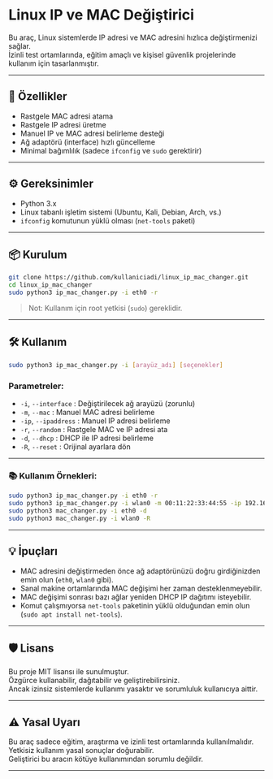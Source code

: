 # Linux IP ve MAC Değiştirici

Bu araç, Linux sistemlerde IP adresi ve MAC adresini hızlıca değiştirmenizi sağlar.  
İzinli test ortamlarında, eğitim amaçlı ve kişisel güvenlik projelerinde kullanım için tasarlanmıştır.

---

## 🚀 Özellikler
- Rastgele MAC adresi atama
- Rastgele IP adresi üretme
- Manuel IP ve MAC adresi belirleme desteği
- Ağ adaptörü (interface) hızlı güncelleme
- Minimal bağımlılık (sadece `ifconfig` ve `sudo` gerektirir)

---

## ⚙️ Gereksinimler
- Python 3.x
- Linux tabanlı işletim sistemi (Ubuntu, Kali, Debian, Arch, vs.)
- `ifconfig` komutunun yüklü olması (`net-tools` paketi)

---

## 📦 Kurulum

```bash
git clone https://github.com/kullaniciadi/linux_ip_mac_changer.git
cd linux_ip_mac_changer
sudo python3 ip_mac_changer.py -i eth0 -r
```

> Not: Kullanım için root yetkisi (`sudo`) gereklidir.

---

## 🛠️ Kullanım

```bash
sudo python3 ip_mac_changer.py -i [arayüz_adı] [seçenekler]
```

### Parametreler:
- `-i`, `--interface` : Değiştirilecek ağ arayüzü (zorunlu)
- `-m`, `--mac` : Manuel MAC adresi belirleme
- `-ip`, `--ipaddress` : Manuel IP adresi belirleme
- `-r`, `--random` : Rastgele MAC ve IP adresi ata
- `-d`, `--dhcp` : DHCP ile IP adresi belirleme
-  `-R`, `--reset` : Orijinal ayarlara dön
---

### 📚 Kullanım Örnekleri:

```bash
sudo python3 ip_mac_changer.py -i eth0 -r
sudo python3 ip_mac_changer.py -i wlan0 -m 00:11:22:33:44:55 -ip 192.168.1.66
sudo python3 mac_changer.py -i eth0 -d
sudo python3 mac_changer.py -i wlan0 -R
```

---

## 💡 İpuçları
- MAC adresini değiştirmeden önce ağ adaptörünüzü doğru girdiğinizden emin olun (`eth0`, `wlan0` gibi).
- Sanal makine ortamlarında MAC değişimi her zaman desteklenmeyebilir.
- MAC değişimi sonrası bazı ağlar yeniden DHCP IP dağıtımı isteyebilir.
- Komut çalışmıyorsa `net-tools` paketinin yüklü olduğundan emin olun (`sudo apt install net-tools`).

---

## 🛡️ Lisans

Bu proje MIT lisansı ile sunulmuştur.  
Özgürce kullanabilir, dağıtabilir ve geliştirebilirsiniz.  
Ancak izinsiz sistemlerde kullanımı yasaktır ve sorumluluk kullanıcıya aittir.

---

## ⚠️ Yasal Uyarı
Bu araç sadece eğitim, araştırma ve izinli test ortamlarında kullanılmalıdır.  
Yetkisiz kullanım yasal sonuçlar doğurabilir.  
Geliştirici bu aracın kötüye kullanımından sorumlu değildir.

---
